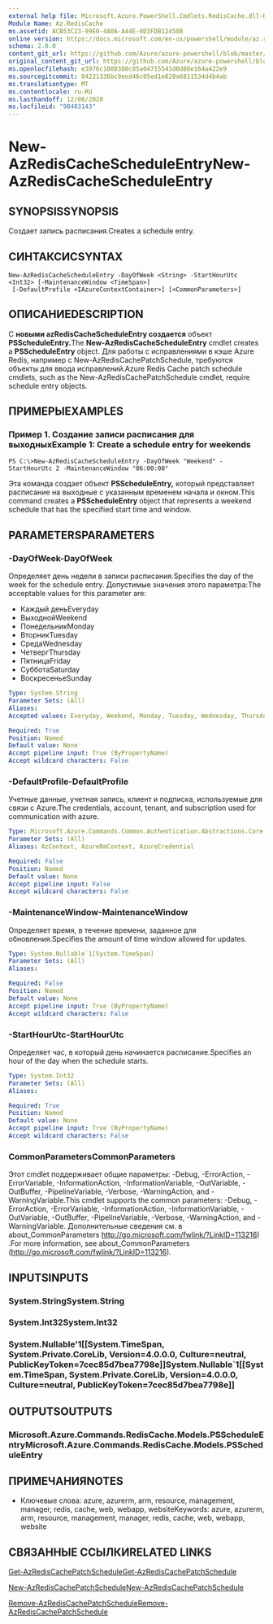```yaml
---
external help file: Microsoft.Azure.PowerShell.Cmdlets.RedisCache.dll-Help.xml
Module Name: Az.RedisCache
ms.assetid: ACB53C23-99E0-4A0A-A44E-0D3FDB12450B
online version: https://docs.microsoft.com/en-us/powershell/module/az.rediscache/new-azrediscachescheduleentry
schema: 2.0.0
content_git_url: https://github.com/Azure/azure-powershell/blob/master/src/RedisCache/RedisCache/help/New-AzRedisCacheScheduleEntry.md
original_content_git_url: https://github.com/Azure/azure-powershell/blob/master/src/RedisCache/RedisCache/help/New-AzRedisCacheScheduleEntry.md
ms.openlocfilehash: e3976c1008388c85a04715541d0d88e164a422e9
ms.sourcegitcommit: 04221336bc9eed46c05ed1e828a6811534d4b4ab
ms.translationtype: MT
ms.contentlocale: ru-RU
ms.lasthandoff: 12/08/2020
ms.locfileid: "98403143"
---
```

# <span data-ttu-id="22c5f-101">New-AzRedisCacheScheduleEntry</span><span class="sxs-lookup"><span data-stu-id="22c5f-101">New-AzRedisCacheScheduleEntry</span></span>

## <span data-ttu-id="22c5f-102">SYNOPSIS</span><span class="sxs-lookup"><span data-stu-id="22c5f-102">SYNOPSIS</span></span>
<span data-ttu-id="22c5f-103">Создает запись расписания.</span><span class="sxs-lookup"><span data-stu-id="22c5f-103">Creates a schedule entry.</span></span>

## <span data-ttu-id="22c5f-104">СИНТАКСИС</span><span class="sxs-lookup"><span data-stu-id="22c5f-104">SYNTAX</span></span>

```
New-AzRedisCacheScheduleEntry -DayOfWeek <String> -StartHourUtc <Int32> [-MaintenanceWindow <TimeSpan>]
 [-DefaultProfile <IAzureContextContainer>] [<CommonParameters>]
```

## <span data-ttu-id="22c5f-105">ОПИСАНИЕ</span><span class="sxs-lookup"><span data-stu-id="22c5f-105">DESCRIPTION</span></span>
<span data-ttu-id="22c5f-106">С **новыми azRedisCacheScheduleEntry создается** объект **PSScheduleEntry.**</span><span class="sxs-lookup"><span data-stu-id="22c5f-106">The **New-AzRedisCacheScheduleEntry** cmdlet creates a **PSScheduleEntry** object.</span></span>
<span data-ttu-id="22c5f-107">Для работы с исправлениями в кэше Azure Redis, например с New-AzRedisCachePatchSchedule, требуются объекты для ввода исправлений.</span><span class="sxs-lookup"><span data-stu-id="22c5f-107">Azure Redis Cache patch schedule cmdlets, such as the New-AzRedisCachePatchSchedule cmdlet, require schedule entry objects.</span></span>

## <span data-ttu-id="22c5f-108">ПРИМЕРЫ</span><span class="sxs-lookup"><span data-stu-id="22c5f-108">EXAMPLES</span></span>

### <span data-ttu-id="22c5f-109">Пример 1. Создание записи расписания для выходных</span><span class="sxs-lookup"><span data-stu-id="22c5f-109">Example 1: Create a schedule entry for weekends</span></span>
```
PS C:\>New-AzRedisCacheScheduleEntry -DayOfWeek "Weekend" -StartHourUtc 2 -MaintenanceWindow "06:00:00"
```

<span data-ttu-id="22c5f-110">Эта команда создает объект **PSScheduleEntry,** который представляет расписание на выходные с указанным временем начала и окном.</span><span class="sxs-lookup"><span data-stu-id="22c5f-110">This command creates a **PSScheduleEntry** object that represents a weekend schedule that has the specified start time and window.</span></span>

## <span data-ttu-id="22c5f-111">PARAMETERS</span><span class="sxs-lookup"><span data-stu-id="22c5f-111">PARAMETERS</span></span>

### <span data-ttu-id="22c5f-112">-DayOfWeek</span><span class="sxs-lookup"><span data-stu-id="22c5f-112">-DayOfWeek</span></span>
<span data-ttu-id="22c5f-113">Определяет день недели в записи расписания.</span><span class="sxs-lookup"><span data-stu-id="22c5f-113">Specifies the day of the week for the schedule entry.</span></span>
<span data-ttu-id="22c5f-114">Допустимые значения этого параметра:</span><span class="sxs-lookup"><span data-stu-id="22c5f-114">The acceptable values for this parameter are:</span></span>
- <span data-ttu-id="22c5f-115">Каждый день</span><span class="sxs-lookup"><span data-stu-id="22c5f-115">Everyday</span></span> 
- <span data-ttu-id="22c5f-116">Выходной</span><span class="sxs-lookup"><span data-stu-id="22c5f-116">Weekend</span></span> 
- <span data-ttu-id="22c5f-117">Понедельник</span><span class="sxs-lookup"><span data-stu-id="22c5f-117">Monday</span></span> 
- <span data-ttu-id="22c5f-118">Вторник</span><span class="sxs-lookup"><span data-stu-id="22c5f-118">Tuesday</span></span> 
- <span data-ttu-id="22c5f-119">Среда</span><span class="sxs-lookup"><span data-stu-id="22c5f-119">Wednesday</span></span> 
- <span data-ttu-id="22c5f-120">Четверг</span><span class="sxs-lookup"><span data-stu-id="22c5f-120">Thursday</span></span> 
- <span data-ttu-id="22c5f-121">Пятница</span><span class="sxs-lookup"><span data-stu-id="22c5f-121">Friday</span></span> 
- <span data-ttu-id="22c5f-122">Суббота</span><span class="sxs-lookup"><span data-stu-id="22c5f-122">Saturday</span></span> 
- <span data-ttu-id="22c5f-123">Воскресенье</span><span class="sxs-lookup"><span data-stu-id="22c5f-123">Sunday</span></span>

```yaml
Type: System.String
Parameter Sets: (All)
Aliases:
Accepted values: Everyday, Weekend, Monday, Tuesday, Wednesday, Thursday, Friday, Saturday, Sunday

Required: True
Position: Named
Default value: None
Accept pipeline input: True (ByPropertyName)
Accept wildcard characters: False
```

### <span data-ttu-id="22c5f-124">-DefaultProfile</span><span class="sxs-lookup"><span data-stu-id="22c5f-124">-DefaultProfile</span></span>
<span data-ttu-id="22c5f-125">Учетные данные, учетная запись, клиент и подписка, используемые для связи с Azure.</span><span class="sxs-lookup"><span data-stu-id="22c5f-125">The credentials, account, tenant, and subscription used for communication with azure.</span></span>

```yaml
Type: Microsoft.Azure.Commands.Common.Authentication.Abstractions.Core.IAzureContextContainer
Parameter Sets: (All)
Aliases: AzContext, AzureRmContext, AzureCredential

Required: False
Position: Named
Default value: None
Accept pipeline input: False
Accept wildcard characters: False
```

### <span data-ttu-id="22c5f-126">-MaintenanceWindow</span><span class="sxs-lookup"><span data-stu-id="22c5f-126">-MaintenanceWindow</span></span>
<span data-ttu-id="22c5f-127">Определяет время, в течение времени, заданное для обновления.</span><span class="sxs-lookup"><span data-stu-id="22c5f-127">Specifies the amount of time window allowed for updates.</span></span>

```yaml
Type: System.Nullable`1[System.TimeSpan]
Parameter Sets: (All)
Aliases:

Required: False
Position: Named
Default value: None
Accept pipeline input: True (ByPropertyName)
Accept wildcard characters: False
```

### <span data-ttu-id="22c5f-128">-StartHourUtc</span><span class="sxs-lookup"><span data-stu-id="22c5f-128">-StartHourUtc</span></span>
<span data-ttu-id="22c5f-129">Определяет час, в который день начинается расписание.</span><span class="sxs-lookup"><span data-stu-id="22c5f-129">Specifies an hour of the day when the schedule starts.</span></span>

```yaml
Type: System.Int32
Parameter Sets: (All)
Aliases:

Required: True
Position: Named
Default value: None
Accept pipeline input: True (ByPropertyName)
Accept wildcard characters: False
```

### <span data-ttu-id="22c5f-130">CommonParameters</span><span class="sxs-lookup"><span data-stu-id="22c5f-130">CommonParameters</span></span>
<span data-ttu-id="22c5f-131">Этот cmdlet поддерживает общие параметры: -Debug, -ErrorAction, -ErrorVariable, -InformationAction, -InformationVariable, -OutVariable, -OutBuffer, -PipelineVariable, -Verbose, -WarningAction, and -WarningVariable.</span><span class="sxs-lookup"><span data-stu-id="22c5f-131">This cmdlet supports the common parameters: -Debug, -ErrorAction, -ErrorVariable, -InformationAction, -InformationVariable, -OutVariable, -OutBuffer, -PipelineVariable, -Verbose, -WarningAction, and -WarningVariable.</span></span> <span data-ttu-id="22c5f-132">Дополнительные сведения см. в about_CommonParameters http://go.microsoft.com/fwlink/?LinkID=113216) .</span><span class="sxs-lookup"><span data-stu-id="22c5f-132">For more information, see about_CommonParameters (http://go.microsoft.com/fwlink/?LinkID=113216).</span></span>

## <span data-ttu-id="22c5f-133">INPUTS</span><span class="sxs-lookup"><span data-stu-id="22c5f-133">INPUTS</span></span>

### <span data-ttu-id="22c5f-134">System.String</span><span class="sxs-lookup"><span data-stu-id="22c5f-134">System.String</span></span>

### <span data-ttu-id="22c5f-135">System.Int32</span><span class="sxs-lookup"><span data-stu-id="22c5f-135">System.Int32</span></span>

### <span data-ttu-id="22c5f-136">System.Nullable'1[[System.TimeSpan, System.Private.CoreLib, Version=4.0.0.0, Culture=neutral, PublicKeyToken=7cec85d7bea7798e]]</span><span class="sxs-lookup"><span data-stu-id="22c5f-136">System.Nullable\`1[[System.TimeSpan, System.Private.CoreLib, Version=4.0.0.0, Culture=neutral, PublicKeyToken=7cec85d7bea7798e]]</span></span>

## <span data-ttu-id="22c5f-137">OUTPUTS</span><span class="sxs-lookup"><span data-stu-id="22c5f-137">OUTPUTS</span></span>

### <span data-ttu-id="22c5f-138">Microsoft.Azure.Commands.RedisCache.Models.PSScheduleEntry</span><span class="sxs-lookup"><span data-stu-id="22c5f-138">Microsoft.Azure.Commands.RedisCache.Models.PSScheduleEntry</span></span>

## <span data-ttu-id="22c5f-139">ПРИМЕЧАНИЯ</span><span class="sxs-lookup"><span data-stu-id="22c5f-139">NOTES</span></span>
* <span data-ttu-id="22c5f-140">Ключевые слова: azure, azurerm, arm, resource, management, manager, redis, cache, web, webapp, website</span><span class="sxs-lookup"><span data-stu-id="22c5f-140">Keywords: azure, azurerm, arm, resource, management, manager, redis, cache, web, webapp, website</span></span>

## <span data-ttu-id="22c5f-141">СВЯЗАННЫЕ ССЫЛКИ</span><span class="sxs-lookup"><span data-stu-id="22c5f-141">RELATED LINKS</span></span>

[<span data-ttu-id="22c5f-142">Get-AzRedisCachePatchSchedule</span><span class="sxs-lookup"><span data-stu-id="22c5f-142">Get-AzRedisCachePatchSchedule</span></span>](./Get-AzRedisCachePatchSchedule.md)

[<span data-ttu-id="22c5f-143">New-AzRedisCachePatchSchedule</span><span class="sxs-lookup"><span data-stu-id="22c5f-143">New-AzRedisCachePatchSchedule</span></span>](./New-AzRedisCachePatchSchedule.md)

[<span data-ttu-id="22c5f-144">Remove-AzRedisCachePatchSchedule</span><span class="sxs-lookup"><span data-stu-id="22c5f-144">Remove-AzRedisCachePatchSchedule</span></span>](./Remove-AzRedisCachePatchSchedule.md)


